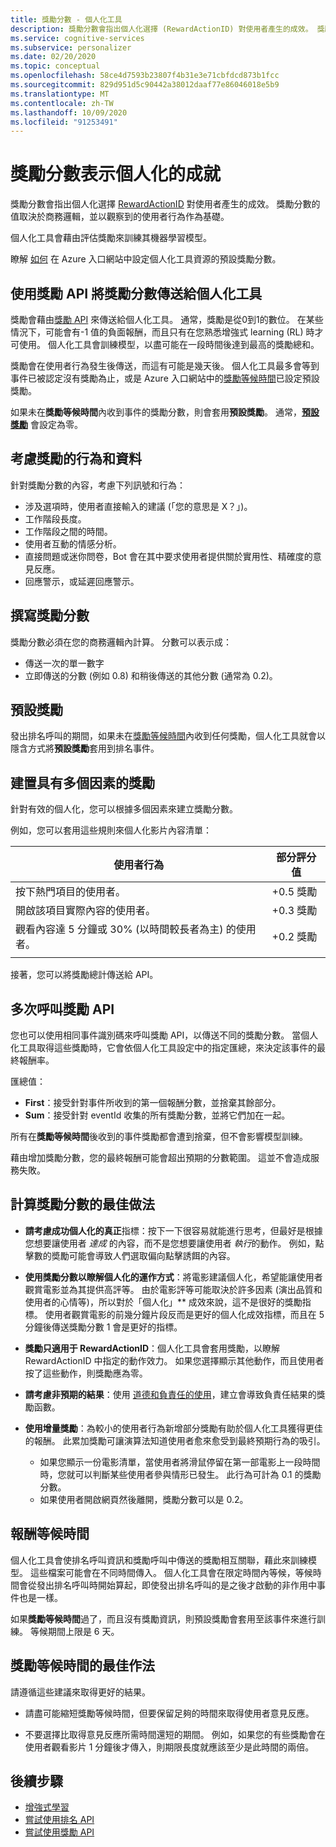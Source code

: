 ```yaml
---
title: 獎勵分數 - 個人化工具
description: 獎勵分數會指出個人化選擇 (RewardActionID) 對使用者產生的成效。 獎勵分數的值取決於商務邏輯，並以觀察到的使用者行為作為基礎。 個人化工具會藉由評估獎勵來訓練其機器學習模型。
ms.service: cognitive-services
ms.subservice: personalizer
ms.date: 02/20/2020
ms.topic: conceptual
ms.openlocfilehash: 58ce4d7593b23807f4b31e3e71cbfdcd873b1fcc
ms.sourcegitcommit: 829d951d5c90442a38012daaf77e86046018e5b9
ms.translationtype: MT
ms.contentlocale: zh-TW
ms.lasthandoff: 10/09/2020
ms.locfileid: "91253491"
---
```

# <a name="reward-scores-indicate-success-of-personalization"></a>獎勵分數表示個人化的成就

獎勵分數會指出個人化選擇 [RewardActionID](https://docs.microsoft.com/rest/api/cognitiveservices/personalizer/rank/rank#response) 對使用者產生的成效。 獎勵分數的值取決於商務邏輯，並以觀察到的使用者行為作為基礎。

個人化工具會藉由評估獎勵來訓練其機器學習模型。

瞭解 [如何](how-to-settings.md#configure-rewards-for-the-feedback-loop) 在 Azure 入口網站中設定個人化工具資源的預設獎勵分數。

## <a name="use-reward-api-to-send-reward-score-to-personalizer"></a>使用獎勵 API 將獎勵分數傳送給個人化工具

獎勵會藉由[獎勵 API](https://docs.microsoft.com/rest/api/cognitiveservices/personalizer/events/reward) 來傳送給個人化工具。 通常，獎勵是從0到1的數位。 在某些情況下，可能會有-1 值的負面報酬，而且只有在您熟悉增強式 learning (RL) 時才可使用。 個人化工具會訓練模型，以盡可能在一段時間後達到最高的獎勵總和。

獎勵會在使用者行為發生後傳送，而這有可能是幾天後。 個人化工具最多會等到事件已被認定沒有獎勵為止，或是 Azure 入口網站中的[獎勵等候時間](#reward-wait-time)已設定預設獎勵。

如果未在**獎勵等候時間**內收到事件的獎勵分數，則會套用**預設獎勵**。 通常，**[預設獎勵](how-to-settings.md#configure-reward-settings-for-the-feedback-loop-based-on-use-case)** 會設定為零。


## <a name="behaviors-and-data-to-consider-for-rewards"></a>考慮獎勵的行為和資料

針對獎勵分數的內容，考慮下列訊號和行為：

* 涉及選項時，使用者直接輸入的建議 (「您的意思是 X？」)。
* 工作階段長度。
* 工作階段之間的時間。
* 使用者互動的情感分析。
* 直接問題或迷你問卷，Bot 會在其中要求使用者提供關於實用性、精確度的意見反應。
* 回應警示，或延遲回應警示。

## <a name="composing-reward-scores"></a>撰寫獎勵分數

獎勵分數必須在您的商務邏輯內計算。 分數可以表示成：

* 傳送一次的單一數字
* 立即傳送的分數 (例如 0.8) 和稍後傳送的其他分數 (通常為 0.2)。

## <a name="default-rewards"></a>預設獎勵

發出排名呼叫的期間，如果未在[獎勵等候時間](#reward-wait-time)內收到任何獎勵，個人化工具就會以隱含方式將**預設獎勵**套用到排名事件。

## <a name="building-up-rewards-with-multiple-factors"></a>建置具有多個因素的獎勵

針對有效的個人化，您可以根據多個因素來建立獎勵分數。

例如，您可以套用這些規則來個人化影片內容清單：

|使用者行為|部分評分值|
|--|--|
|按下熱門項目的使用者。|+0.5 獎勵|
|開啟該項目實際內容的使用者。|+0.3 獎勵|
|觀看內容達 5 分鐘或 30% (以時間較長者為主) 的使用者。|+0.2 獎勵|
|||

接著，您可以將獎勵總計傳送給 API。

## <a name="calling-the-reward-api-multiple-times"></a>多次呼叫獎勵 API

您也可以使用相同事件識別碼來呼叫獎勵 API，以傳送不同的獎勵分數。 當個人化工具取得這些獎勵時，它會依個人化工具設定中的指定匯總，來決定該事件的最終報酬率。

匯總值：

*  **First**：接受針對事件所收到的第一個報酬分數，並捨棄其餘部分。
* **Sum**：接受針對 eventId 收集的所有獎勵分數，並將它們加在一起。

所有在**獎勵等候時間**後收到的事件獎勵都會遭到捨棄，但不會影響模型訓練。

藉由增加獎勵分數，您的最終報酬可能會超出預期的分數範圍。 這並不會造成服務失敗。

## <a name="best-practices-for-calculating-reward-score"></a>計算獎勵分數的最佳做法

* **請考慮成功個人化的真正**指標：按下一下很容易就能進行思考，但最好是根據您想要讓使用者 *達成* 的內容，而不是您想要讓使用者 *執行*的動作。  例如，點擊數的奬勵可能會導致人們選取偏向點擊誘餌的內容。

* **使用獎勵分數以瞭解個人化的運作方式**：將電影建議個人化，希望能讓使用者觀賞電影並為其提供高評等。 由於電影評等可能取決於許多因素 (演出品質和使用者的心情等)，所以對於「個人化」** 成效來說，這不是很好的獎勵指標。 使用者觀賞電影的前幾分鐘片段反而是更好的個人化成效指標，而且在 5 分鐘後傳送獎勵分數 1 會是更好的指標。

* **獎勵只適用于 RewardActionID**：個人化工具會套用獎勵，以瞭解 RewardActionID 中指定的動作效力。 如果您選擇顯示其他動作，而且使用者按了這些動作，則獎勵應為零。

* **請考慮非預期的結果**：使用 [道德和負責任的使用](ethics-responsible-use.md)，建立會導致負責任結果的獎勵函數。

* **使用增量獎勵**：為較小的使用者行為新增部分獎勵有助於個人化工具獲得更佳的報酬。 此累加獎勵可讓演算法知道使用者愈來愈受到最終預期行為的吸引。
    * 如果您顯示一份電影清單，當使用者將滑鼠停留在第一部電影上一段時間時，您就可以判斷某些使用者參與情形已發生。 此行為可計為 0.1 的獎勵分數。
    * 如果使用者開啟網頁然後離開，獎勵分數可以是 0.2。

## <a name="reward-wait-time"></a>報酬等候時間

個人化工具會使排名呼叫資訊和獎勵呼叫中傳送的獎勵相互關聯，藉此來訓練模型。 這些檔案可能會在不同時間傳入。 個人化工具會在限定時間內等候，等候時間會從發出排名呼叫時開始算起，即使發出排名呼叫的是之後才啟動的非作用中事件也是一樣。

如果**獎勵等候時間**過了，而且沒有獎勵資訊，則預設獎勵會套用至該事件來進行訓練。 等候期間上限是 6 天。

## <a name="best-practices-for-reward-wait-time"></a>獎勵等候時間的最佳作法

請遵循這些建議來取得更好的結果。

* 請盡可能縮短獎勵等候時間，但要保留足夠的時間來取得使用者意見反應。

* 不要選擇比取得意見反應所需時間還短的期間。 例如，如果您的有些獎勵會在使用者觀看影片 1 分鐘後才傳入，則期限長度就應該至少是此時間的兩倍。

## <a name="next-steps"></a>後續步驟

* [增強式學習](concepts-reinforcement-learning.md)
* [嘗試使用排名 API](https://westus2.dev.cognitive.microsoft.com/docs/services/personalizer-api/operations/Rank/console)
* [嘗試使用獎勵 API](https://westus2.dev.cognitive.microsoft.com/docs/services/personalizer-api/operations/Reward)
